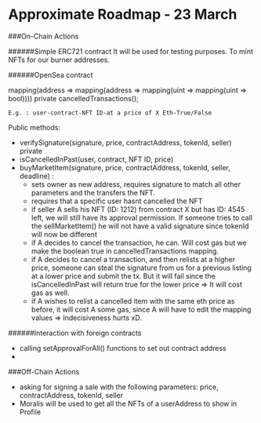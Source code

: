 # Approximate Roadmap - 23 March 


###On-Chain Actions

######Simple ERC721 contract
It will be used for testing purposes. To mint NFTs for our burner addresses.


######OpenSea contract


mapping(address => mapping(address => mapping(uint => mapping(uint => bool)))) private cancelledTransactions(); 

	E.g. : user-contract-NFT ID-at a price of X Eth-True/False

Public methods:
- verifySignature(signature, price, contractAddress, tokenId, seller) private
- isCancelledInPast(user, contract, NFT ID, price) 
- buyMarketItem(signature, price, contractAddress, tokenId, seller, deadline) : 
	- sets owner as new address, requires signature to match all other parameters and the transfers the NFT.
	- requires that a specific user hasnt cancelled the NFT
	- if seller A sells his NFT (ID: 1212) from contract X but has ID: 4545 left, we will still have its approval permission. If someone tries to call the sellMarketItem() he will not have a valid signature since tokenId will now be different
	- if A decides to cancel the transaction, he can. Will cost gas but we make the boolean true in cancelledTransactions mapping. 
	- if A decides to cancel a transaction, and then relists at a higher price, someone can steal the signature from us for a previous listing at a lower price and submit the tx. But it will fail since the isCancelledInPast will return true for the lower price => It will cost gas as well. 
	- if A wishes to relist a cancelled item with the same eth price as before, it will cost A some gas, since A will have to edit the mapping values => Indecisiveness hurts xD. 



######Interaction with foreign contracts
- calling setApprovalForAll() functions to set out contract address
- 



###Off-Chain Actions

- asking for signing a sale with the following parameters: price, contractAddress, tokenId, seller
- Moralis will be used to get all the NFTs of a userAddress to show in Profile 

